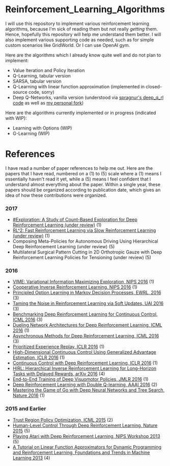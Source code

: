 # Reinforcement_Learning_Algorithms

I will use this repository to implement various reinforcement learning algorithms, because I'm sick of reading them but not really *getting* them. Hence, hopefully this repository will help me understand them better. I will also implement various supporting code as needed, such as for simple custom scenarios like GridWorld. Or I can use OpenAI gym.

Here are the algorithms which I already know quite well and do not plan to implement:

- Value Iteration and Policy Iteration
- Q-Learning, tabular version 
- SARSA, tabular version
- Q-Learning with linear function approximation (implemented in closed-source code, sorry)
- Deep Q-Networks, vanilla version (understood via [spragnur's deep_q_rl code](https://github.com/spragunr/deep_q_rl) as well as [my personal fork](https://github.com/DanielTakeshi/deep_q_rl))

Here are the algorithms currently implemented or in progress (indicated with WIP):

- Learning with Options (WIP)
- G-Learning (WIP)

# References

I have read a number of paper references to help me out. Here are the papers that I have read, numbered on a (1) to (5) scale where a (1)  means I essentially haven't read it yet, while a (5) means I feel confident that I understand almost everything about the paper. Within a single year, these papers should be organized according to publication date, which gives an idea of how these contributions were organized.

### 2017

- [#Exploration: A Study of Count-Based Exploration for Deep Reinforcement Learning (under review)](https://arxiv.org/abs/1611.04717) (1)
- [RL^2: Fast Reinforcement Learning via Slow Reinforcement Learning (under review)](https://arxiv.org/abs/1611.02779) (1)
- Composing Meta-Policies for Autonomous Driving Using Hierarchical Deep Reinforcement Learning (under review) (5)
- Multilateral Surgical Pattern Cutting in 2D Orthotropic Gauze with Deep Reinforcement Learning Policies for Tensioning (under review) (5)

### 2016

- [VIME: Variational Information Maximizing Exploration, NIPS 2016](https://arxiv.org/abs/1605.09674) (1)
- [Cooperative Inverse Reinforcement Learning, NIPS 2016](https://arxiv.org/abs/1606.03137) (1)
- [Principled Option Learning in Markov Decision Processes, EWRL, 2016](https://arxiv.org/abs/1609.05524) (3)
- [Taming the Noise in Reinforcement Learning via Soft Updates, UAI 2016](https://arxiv.org/abs/1512.08562) (3)
- [Benchmarking Deep Reinforcement Learning for Continuous Control, ICML 2016](https://arxiv.org/abs/1604.06778) (3)
- [Dueling Network Architectures for Deep Reinforcement Learning, ICML 2016](https://arxiv.org/abs/1511.06581) (1)
- [Asynchronous Methods for Deep Reinforcement Learning, ICML 2016](https://arxiv.org/abs/1602.01783) (3)
- [Prioritized Experience Replay, ICLR 2016](https://arxiv.org/abs/1511.05952) (1)
- [High-Dimensional Continuous Control Using Generalized Advantage Estimation, ICLR 2016](https://arxiv.org/abs/1506.02438) (1)
- [Continuous Control with Deep Reinforcement Learning, ICLR 2016](https://arxiv.org/abs/1509.02971) (1)
- [HIRL: Hierarchical Inverse Reinforcement Learning for Long-Horizon Tasks with Delayed Rewards, arXiv 2016](https://arxiv.org/abs/1604.06508) (4)
- [End-to-End Training of Deep Visuomotor Policies, JMLR 2016](https://arxiv.org/abs/1504.00702) (1)
- [Deep Reinforcement Learning with Double Q-learning, AAAI 2016](https://arxiv.org/abs/1509.06461) (2)
- [Mastering the Game of Go with Deep Neural Networks and Tree Search, Nature 2016](http://www.nature.com/nature/journal/v529/n7587/full/nature16961.html) (1)

### 2015 and Earlier

- [Trust Region Policy Optimization, ICML 2015](https://arxiv.org/abs/1502.05477) (2)
- [Human-Level Control Through Deep Reinforcement Learning, Nature 2015](http://www.nature.com/nature/journal/v518/n7540/full/nature14236.html) (5)
- [Playing Atari with Deep Reinforcement Learning, NIPS Workshop 2013](https://arxiv.org/abs/1312.5602) (5)
- [A Tutorial on Linear Function Approximators for Dynamic Programming and Reinforcement Learning, Foundations and Trends in Machine Learning 2013](http://www.research.rutgers.edu/~thomaswa/pub/Geramifard13Tutorial.pdf) (4)
